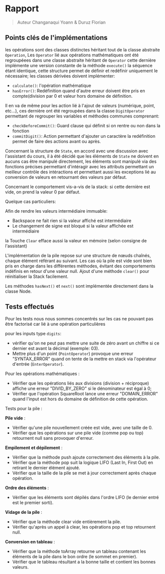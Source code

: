 # Rapport
>Auteur Changanaqui Yoann & Duruz Florian

## Points clés de l'implémentations
les opérations sont des classes distinctes héritant tout de la classe abstraite `Operation`, 
Les `Operator` lié aux opérations mathématiques ont été regroupéees dans une classe abstraite héritant de `Operator`
cette dernière implémente une version constante de la méthode `execute()` la séquence étant identique, cette structure permet de définir et redéfinir uniquement le nécessaire;
 les classes dérivées doivent implémenter:
* `calculate()`: l'opération mathématique
* `hasError()`: Redéfinition quand d'autre erreur doivent être pris en compte(division par 0 et valeur hors domaine de définition.

Il en va de même pour les action lié à l'ajout de valeurs (numérique, point, etc...), ces dernière ont été regroupées dans
la classe `DigitOperator` permettant de regrouper les variables et méthodes communes comprenant:
* `checkBeforeCommit()`: Guard clause qui définit si on rentre ou non dans la fonction
* `commitDigit()`: Action permettant d'ajouter un caractère la redéfinition permet de faire des actions avant ou après.

Concernant la structure de `State`, en accord avec une discussion avec l'assistant du cours, il à été décidé que les éléments de `State`
ne doivent en aucuns cas être manipulé directement, les éléments sont manipulé via des fonctions précises 
permettant d'intéragir avec les attributs permettant un meilleur contrôle des intéractions et permettant aussi les exceptions
lié au conversion de valeurs en retournant des valeurs par défaut.

Concernant le comportement vis-a-vis de la stack:
si cette dernière est vide, on prend la valeur 0 par défaut.

Quelque cas particuliers:

Afin de rendre les valeurs intermédiaire immuable:
* Backspace ne fait rien si la valeur affiché est intermédiaire
* Le changement de signe est bloqué si la valeur affichée est intermédiaire

la Touche `Clear` efface aussi la valeur en mémoire (selon consigne de l'assistant)

L'implémentation de la pile repose sur une structure de nœuds chaînés, chaque élément référant au suivant.
Les cas où la pile est vide sont bien pris en charge dans les différentes méthodes, évitant des comportements indéfinis en retour d'une valeur null.
Ajout d'une méthode `clear()` pour réinitialiser la Stack facilement.

Les méthodes `hasNext()` et `next()` sont implémentée directement dans la classe Node.

## Tests effectués

Pour les tests nous nous sommes concentrés sur les cas ne pouvant pas être factorisé car lié à une opération particulières

pour les inputs type `digits`:

* vérifier qu'on ne peut pas mettre une suite de zéro avant un chiffre si ce dernier est avant la décimal (exemple: 03).
* Mettre plus d'un point (`PointOperator`) provoque une erreur "SYNTAX_ERROR" quand on tente de la mettre en stack via l'opérateur d'entrée (`EnterOperator`). 

Pour les opérations mathématiques :

* Vérifier que les opérations liés aux divisions (division + réciproque) affiche une erreur "DIVID_BY_ZERO" si le dénominateur est égal à 0;
* Vérifier que l'opération SquareRoot lance une erreur "DOMAIN_ERROR" quand l'input est hors du domaine de définition de cette opération.

Tests pour la pile :

**Pile vide** :

* Vérifier qu'une pile nouvellement créée est vide, avec une taille de 0.
* Vérifier que les opérations sur une pile vide (comme pop ou top) retournent null sans provoquer d'erreur.

**Empilement et dépilement** :

* Vérifier que la méthode push ajoute correctement des éléments à la pile.
* Vérifier que la méthode pop suit la logique LIFO (Last In, First Out) en retirant le dernier élément ajouté.
* Vérifier que la taille de la pile se met à jour correctement après chaque opération.

**Ordre des éléments** :

* Vérifier que les éléments sont dépilés dans l'ordre LIFO (le dernier entré est le premier sorti).

**Vidage de la pile** :

* Vérifier que la méthode clear vide entièrement la pile.
* Vérifier qu'après un appel à clear, les opérations pop et top retournent null.
 
**Conversion en tableau** :

* Vérifier que la méthode toArray retourne un tableau contenant les éléments de la pile dans le bon ordre (le sommet en premier).
* Vérifier que le tableau résultant a la bonne taille et contient les bonnes valeurs.